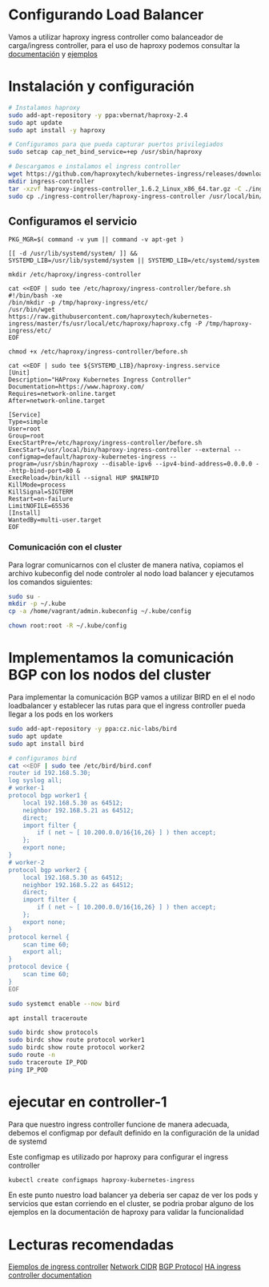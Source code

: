 # Configurando Load Balancer
Vamos a utilizar haproxy ingress controller como balanceador de carga/ingress controller, para el uso de haproxy podemos consultar la [documentación](https://haproxy-ingress.github.io/) y [ejemplos](https://haproxy-ingress.github.io/)


# Instalación y configuración

```bash
# Instalamos haproxy
sudo add-apt-repository -y ppa:vbernat/haproxy-2.4
sudo apt update
sudo apt install -y haproxy

# Configuramos para que pueda capturar puertos privilegiados
sudo setcap cap_net_bind_service=+ep /usr/sbin/haproxy

# Descargamos e instalamos el ingress controller
wget https://github.com/haproxytech/kubernetes-ingress/releases/download/v1.6.2/haproxy-ingress-controller_1.6.2_Linux_x86_64.tar.gz 1> /dev/null 2> /dev/null
mkdir ingress-controller
tar -xzvf haproxy-ingress-controller_1.6.2_Linux_x86_64.tar.gz -C ./ingress-controller
sudo cp ./ingress-controller/haproxy-ingress-controller /usr/local/bin/
```

## Configuramos el servicio

```
PKG_MGR=$( command -v yum || command -v apt-get )

[[ -d /usr/lib/systemd/system/ ]] && SYSTEMD_LIB=/usr/lib/systemd/system || SYSTEMD_LIB=/etc/systemd/system 

mkdir /etc/haproxy/ingress-controller

cat <<EOF | sudo tee /etc/haproxy/ingress-controller/before.sh
#!/bin/bash -xe
/bin/mkdir -p /tmp/haproxy-ingress/etc/
/usr/bin/wget https://raw.githubusercontent.com/haproxytech/kubernetes-ingress/master/fs/usr/local/etc/haproxy/haproxy.cfg -P /tmp/haproxy-ingress/etc/
EOF

chmod +x /etc/haproxy/ingress-controller/before.sh 

cat <<EOF | sudo tee ${SYSTEMD_LIB}/haproxy-ingress.service  
[Unit]
Description="HAProxy Kubernetes Ingress Controller"
Documentation=https://www.haproxy.com/
Requires=network-online.target
After=network-online.target

[Service]
Type=simple
User=root
Group=root
ExecStartPre=/etc/haproxy/ingress-controller/before.sh
ExecStart=/usr/local/bin/haproxy-ingress-controller --external --configmap=default/haproxy-kubernetes-ingress --program=/usr/sbin/haproxy --disable-ipv6 --ipv4-bind-address=0.0.0.0 --http-bind-port=80 &
ExecReload=/bin/kill --signal HUP $MAINPID
KillMode=process
KillSignal=SIGTERM
Restart=on-failure
LimitNOFILE=65536
[Install]
WantedBy=multi-user.target
EOF

```

### Comunicación con el cluster
Para lograr comunicarnos con el cluster de manera nativa, copiamos el archivo kubeconfig del node controler al nodo load balancer y ejecutamos los comandos siguientes:
```bash
sudo su -
mkdir -p ~/.kube
cp -a /home/vagrant/admin.kubeconfig ~/.kube/config

chown root:root -R ~/.kube/config 
```

# Implementamos la comunicación BGP con los nodos del cluster
Para implementar la comunicación BGP vamos a utilizar BIRD en el el nodo loadbalancer y establecer las rutas para que el ingress controller pueda llegar a los pods en los workers

```bash
sudo add-apt-repository -y ppa:cz.nic-labs/bird
sudo apt update
sudo apt install bird

# configuramos bird
cat <<EOF | sudo tee /etc/bird/bird.conf 
router id 192.168.5.30;
log syslog all;
# worker-1
protocol bgp worker1 {
    local 192.168.5.30 as 64512;
    neighbor 192.168.5.21 as 64512;
    direct;
    import filter {
        if ( net ~ [ 10.200.0.0/16{16,26} ] ) then accept;
    }; 
    export none;
}
# worker-2
protocol bgp worker2 {
    local 192.168.5.30 as 64512;
    neighbor 192.168.5.22 as 64512;
    direct;
    import filter {
        if ( net ~ [ 10.200.0.0/16{16,26} ] ) then accept;
    };
    export none;
}
protocol kernel {
    scan time 60;
    export all;
}
protocol device {
    scan time 60;
}
EOF

sudo systemct enable --now bird

apt install traceroute

sudo birdc show protocols
sudo birdc show route protocol worker1
sudo birdc show route protocol worker2
sudo route -n
sudo traceroute IP_POD
ping IP_POD

```

# **ejecutar en controller-1**
Para que nuestro ingress controller funcione de manera adecuada, debemos el configmap por default definido en la configuración de la unidad de systemd

Este configmap es utilizado por haproxy para configurar el ingress controller

```bash
kubectl create configmaps haproxy-kubernetes-ingress

```

En este punto nuestro load balancer ya deberia ser capaz de ver los pods y servicios que estan corriendo en el cluster, se podria probar alguno de los ejemplos en la documentación de haproxy para validar la funcionalidad

# Lecturas recomendadas
[Ejemplos de ingress controller](https://haproxy-ingress.github.io/docs/examples)
[Network CIDR](https://es.wikipedia.org/wiki/Classless_Inter-Domain_Routing)
[BGP Protocol](https://es.wikipedia.org/wiki/Border_Gateway_Protocol)
[HA ingress controller documentation](https://www.haproxy.com/documentation/kubernetes/latest/configuration/configmap/)
